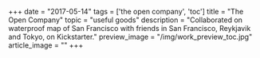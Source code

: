 +++
date = "2017-05-14"
tags = ['the open company', 'toc']
title = "The Open Company"
topic = "useful goods"
description = "Collaborated on waterproof map of San Francisco with friends in San Francisco, Reykjavik and Tokyo, on Kickstarter."
preview_image = "/img/work_preview_toc.jpg"
article_image = ""
+++

